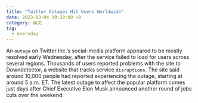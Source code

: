 ```yaml
---
title: "Twitter Outages Hit Users Worldwide"
date: 2023-03-04 19:29:00 +8
category: 英文
tag:
  - everyday
---
```


An `outage` on Twitter Inc.’s social-media platform appeared to be mostly resolved early Wednesday, after the service failed to load for users across several regions. Thousands of users reported problems with the site to Downdetector, a website that tracks service `disruptions`. The site said around 10,000 people had reported experiencing the outage, starting at around 5 a.m. ET. The latest outage to affect the popular platform comes just days after Chief Executive Elon Musk announced another round of jobs cuts over the weekend.
